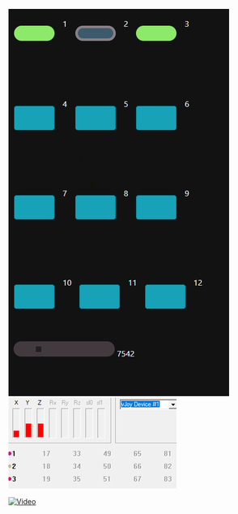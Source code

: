 ![Alt text](https://github.com/barrieHD/PyButtonBox/blob/main/Screenshot%202023-12-23%20163124.png)
 ![Alt text](https://github.com/barrieHD/PyButtonBox/blob/main/Screenshot%202023-12-23%20163150.png)

[![Video](https://img.youtube.com/vi/NT3uT80pI1c/maxresdefault.jpg)](https://www.youtube.com/watch?v=NT3uT80pI1c)
